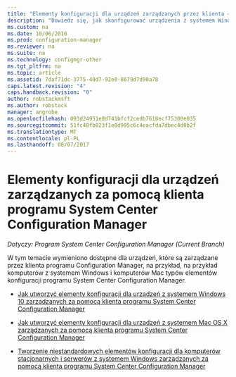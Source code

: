 ```yaml
---
title: "Elementy konfiguracji dla urządzeń zarządzanych przez klienta — programu Configuration Manager | Dokumentacja firmy Microsoft"
description: "Dowiedz się, jak skonfigurować urządzenia z systemem Windows i Mac, które są zarządzane przy użyciu klienta programu System Center Configuration Manager."
ms.custom: na
ms.date: 10/06/2016
ms.prod: configuration-manager
ms.reviewer: na
ms.suite: na
ms.technology: configmgr-other
ms.tgt_pltfrm: na
ms.topic: article
ms.assetid: 7daf71dc-3775-40d7-92e0-8679d7d90a78
caps.latest.revision: "4"
caps.handback.revision: "0"
author: robstackmsft
ms.author: robstack
manager: angrobe
ms.openlocfilehash: 093d24951e8d741bfcf2cedb7618ecf75300e035
ms.sourcegitcommit: 51fc48fb023f1e8d995c6c4eacfda7dbec4d0b2f
ms.translationtype: MT
ms.contentlocale: pl-PL
ms.lasthandoff: 08/07/2017
---
```

# <a name="configuration-items-for-devices-managed-with-the-system-center-configuration-manager-client"></a>Elementy konfiguracji dla urządzeń zarządzanych za pomocą klienta programu System Center Configuration Manager

*Dotyczy: Program System Center Configuration Manager (Current Branch)*

W tym temacie wymieniono dostępne dla urządzeń, które są zarządzane przez klienta programu Configuration Manager, na przykład, na przykład komputerów z systemem Windows i komputerów Mac typów elementów konfiguracji programu System Center Configuration Manager.  

-   [Jak utworzyć elementy konfiguracji dla urządzeń z systemem Windows 10 zarządzanych za pomocą klienta programu System Center Configuration Manager](../../compliance/deploy-use/create-configuration-items-for-windows-10-devices-managed-with-the-client.md)  

-   [Jak utworzyć elementy konfiguracji dla urządzeń z systemem Mac OS X zarządzanych za pomocą klienta programu System Center Configuration Manager](../../compliance/deploy-use/create-configuration-items-for-mac-os-x-devices-managed-with-the-client.md)  

-   [Tworzenie niestandardowych elementów konfiguracji dla komputerów stacjonarnych i serwerów z systemem Windows zarządzanych za pomocą klienta programu System Center Configuration Manager](../../compliance/deploy-use/create-custom-configuration-items-for-windows-desktop-and-server-computers-managed-with-the-client.md)  
